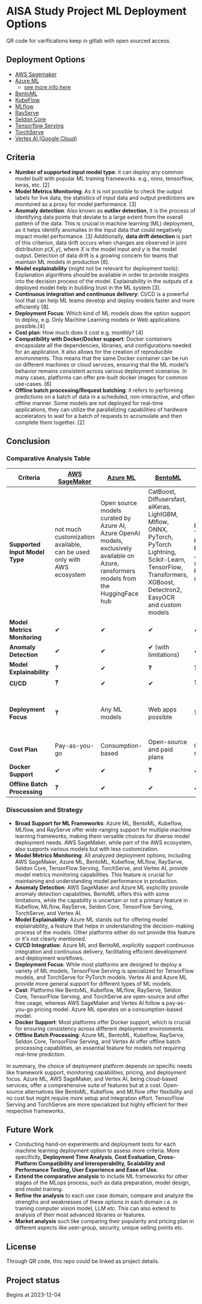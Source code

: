 # AISA Study Project ML Deployment Options

QR code for varifications keep in gitlab with open sourced access.

## Deployment Options

* [AWS Sagemaker](https://aws.amazon.com/sagemaker/)
* [Azure ML](https://azure.microsoft.com/en-us/free/machine-learning/)
  * [see more info here](https://learn.microsoft.com/en-us/azure/machine-learning/tutorial-deploy-model?view=azureml-api-2)
* [BentoML](https://docs.bentoml.com/en/latest/)
* [KubeFlow](https://www.kubeflow.org/)
* [MLflow](https://mlflow.org/)
* [RayServe](https://docs.ray.io/en/latest/serve/index.html)
* [Seldon Core](https://www.seldon.io/solutions/core-plus)
* [Tensorflow Serving](https://www.tensorflow.org/tfx/guide/serving)
* [TorchServe](https://pytorch.org/serve/)
* [Vertex AI (Google Cloud)](https://cloud.google.com/vertex-ai/docs)

## Criteria

* **Number of supported input model type**: it can deploy any common model built with popular ML training frameworks. e.g., onnx, tensorflow, keras, etc. [2]
* **Model Metrics Monitoring**: As it is not possible to check the output labels for live data, the statistics of input data and output predictions are monitored as a proxy for model performance. [3]
* **Anomaly detection**: Also known as **outlier detection**, it is the process of identifying data points that deviate to a large extent from the overall pattern of the data. This is crucial in machine learning (ML) deployment, as it helps identify anomalies in the input data that could negatively impact model performance. [3] Additionally, **data drift detection** is part of this criterion, data drift occurs when changes are observed in joint distribution $p(X, y)$, where $X$ is the model input and $y$ is the model output. Detection of data drift is a growing concern for teams that maintain ML models in production [8].
* **Model explainability** (might not be relevant for deployment tools): Explanation algorithms should be available in order to provide insights into the decision process of the model. Explainability in the outputs of a deployed model help in building trust in the ML system [3].
* **Continuous integration and continuous delivery**: CI/CD is a powerful tool that can help ML teams develop and deploy models faster and more efficiently [8].
* **Deployment Focus**: Which kind of ML models does the option support to deploy, e.g. Only Machine Learning models or Web applications possible.[4]
* **Cost plan**: How much does it cost e.g. monthly? [4]
* **Compatibility with Docker/Docker support**: Docker containers encapsulate all the dependencies, libraries, and configurations needed for an application. It also allows for the creation of reproducible environments. This means that the same Docker container can be run on different machines or cloud services, ensuring that the ML model’s behavior remains consistent across various deployment scenarios. In many cases, platforms can offer pre-built docker images for common use-cases. [6]
* **Offline batch processing/Request batching**: it refers to performing predictions on a batch of data in a scheduled, non-interactive, and often offline manner. Some models are not deployed for real-time applications, they can utilize the parallelizing capabilities of hardware accelerators to wait for a batch of requests to accumulate and then complete them together. [2]

## Conclusion

### Comparative Analysis Table

| Criteria                             | [AWS SageMaker](https://docs.aws.amazon.com/sagemaker/latest/dg/neo-supported-devices-edge.html) | [Azure ML](https://learn.microsoft.com/en-us/azure/machine-learning/concept-model-catalog?view=azureml-api-2#collections)                              | [BentoML](https://docs.bentoml.org/en/latest/frameworks/index.html)                                                                                                                                                | [Kubeflow](https://www.kubeflow.org/docs/external-add-ons/serving/overview/)                       | [MLflow](https://mlflow.org/docs/latest/models.html#built-in-model-flavors) | [RayServe](https://docs.ray.io/en/latest/serve/tutorials/serve-ml-models.html#serve-ml-models-tutorial) | [Seldon Core](https://docs.seldon.io/projects/seldon-core/en/v2/contents/models/inference-artifacts/index.html) | [TensorFlow Serving](https://www.tensorflow.org/tfx/tutorials/serving/rest_simple) | [TorchServe](https://github.com/pytorch/serve) | [Vertex AI](https://cloud.google.com/vertex-ai/docs/model-registry/introduction) |
| ------------------------------------ | --------------------------------------------------------------------------------------------- | --------------------------------------------------------------------------------------------------------------------------------------------------- | --------------------------------------------------------------------------------------------------------------------------------------------------------------------------------------------------------------- | ----------------------------------------------------------------------------------------------- | ------------------------------------------------------------------------ | ---------------------------------------------------------------------------------------------------- | ------------------------------------------------------------------------------------------------------------ | ------------------------------------------------------------------------------- | ------------------------------------------- | ----------------------------------------------------------------------------- |
| **Supported Input Model Type** | not much customization available,<br />can be used only with AWS ecosystem                    | Open source models curated by Azure AI,<br />Azure OpenAI models, exclusively available on Azure, <br />ransformers models from the HuggingFace hub | CatBoost, Diffusersfast, aiKeras,<br />LightGBM, Mlflow, ONNX, <br />PyTorch, PyTorch Lightning, <br />Scikit-Learn, TensorFlow, <br />Transformers, XGBoost, <br />Detectron2, EasyOCR <br />and custom models | PyTorch, TensorFlow,<br />Hugging Face, <br />Jupyter, scikit-learn, <br />HOROVOD, dmlcXGBoost | any ML frameworks                                                        | Tensorflow,<br />PyTorch, <br />Scikit-Learn, <br />others                                           | most<br />common <br />ML frameworks                                                                         | only<br />TensorFlow <br />models                                               | only<br />Pytorch <br />models              | custom<br />models <br />and all AutoML data types                            |
| **Model Metrics Monitoring**   | ✔                                                                                            | ✔                                                                                                                                                  | ✔                                                                                                                                                                                                              | ✔                                                                                              | ✔                                                                       | ✔                                                                                                   | ✔                                                                                                           | ✔                                                                              | ✔                                          | ✔                                                                            |
| **Anomaly Detection**          | ✔                                                                                            | ✔                                                                                                                                                  | ✔ (with limitations)                                                                                                                                                                                           | ✔                                                                                              | ✔ (via Kakapo)                                                          | ❓                                                                                                   | ✔                                                                                                           | ❓                                                                              | ❓                                          | ❓                                                                            |
| **Model Explainability**       | ❓                                                                                            | ✔                                                                                                                                                  | ❓                                                                                                                                                                                                              | ❓                                                                                              | ❓                                                                       | ❓                                                                                                   | ❓                                                                                                           | ❓                                                                              | ❓                                          | ❓                                                                            |
| **CI/CD**                      | ❓                                                                                            | ✔                                                                                                                                                  | ✔                                                                                                                                                                                                              | ❓                                                                                              | ❓                                                                       | ❓                                                                                                   | ❓                                                                                                           | ❓                                                                              | ❓                                          | ❓                                                                            |
| **Deployment Focus**           | ❓                                                                                            | Any ML models                                                                                                                                       | Web apps possible                                                                                                                                                                                               | ❓                                                                                              | ❓                                                                       | Any ML models                                                                                        | ❓                                                                                                           | TensorFlow models only                                                          | ❓                                          | TensorFlow,<br />XGBoost, <br />Scikit-learn, <br />custom containers         |
| **Cost Plan**                  | Pay-as-you-go                                                                                 | Consumption-based                                                                                                                                   | Open-source and paid plans                                                                                                                                                                                      | Open-source                                                                                     | Open-source                                                              | Open-source                                                                                          | Open-source                                                                                                  | Open-source                                                                     | Open-source                                 | Pay-as-you-go                                                                 |
| **Docker Support**             | ✔                                                                                            | ✔                                                                                                                                                  | ❓                                                                                                                                                                                                              | ✔                                                                                              | ✔                                                                       | ✔                                                                                                   | ❓                                                                                                           | ✔                                                                              | ❓                                          | ✔                                                                            |
| **Offline Batch Processing**   | ❓                                                                                            | ✔                                                                                                                                                  | ✔                                                                                                                                                                                                              | ✔                                                                                              | ❓                                                                       | ✔                                                                                                   | ✔                                                                                                           | ✔                                                                              | ❓                                          | ✔                                                                            |

### Disscussion and Strategy

* **Broad Support for ML Frameworks**: Azure ML, BentoML, Kubeflow, MLflow, and RayServe offer wide-ranging support for multiple machine learning frameworks, making them versatile choices for diverse model deployment needs. AWS SageMaker, while part of the AWS ecosystem, also supports various models but with less customization.
* **Model Metrics Monitoring**: All analyzed deployment options, including AWS SageMaker, Azure ML, BentoML, Kubeflow, MLflow, RayServe, Seldon Core, TensorFlow Serving, TorchServe, and Vertex AI, provide model metrics monitoring capabilities. This feature is crucial for maintaining and understanding model performance in production.
* **Anomaly Detection**: AWS SageMaker and Azure ML explicitly provide anomaly detection capabilities. BentoML offers this with some limitations, while the capability is uncertain or not a primary feature in Kubeflow, MLflow, RayServe, Seldon Core, TensorFlow Serving, TorchServe, and Vertex AI.
* **Model Explainability**: Azure ML stands out for offering model explainability, a feature that helps in understanding the decision-making process of the models. Other platforms either do not provide this feature or it's not clearly mentioned.
* **CI/CD Integration**: Azure ML and BentoML explicitly support continuous integration and continuous delivery, facilitating efficient development and deployment workflows.
* **Deployment Focus**: While most platforms are designed to deploy a variety of ML models, TensorFlow Serving is specialized for TensorFlow models, and TorchServe for PyTorch models. Vertex AI and Azure ML provide more general support for different types of ML models.
* **Cost**: Platforms like BentoML, Kubeflow, MLflow, RayServe, Seldon Core, TensorFlow Serving, and TorchServe are open-source and offer free usage, whereas AWS SageMaker and Vertex AI follow a pay-as-you-go pricing model. Azure ML operates on a consumption-based model.
* **Docker Support**: Most platforms offer Docker support, which is crucial for ensuring consistency across different deployment environments.
* **Offline Batch Processing**: Azure ML, BentoML, Kubeflow, RayServe, Seldon Core, TensorFlow Serving, and Vertex AI offer offline batch processing capabilities, an essential feature for models not requiring real-time prediction.

In summary, the choice of deployment platform depends on specific needs like framework support, monitoring capabilities, pricing, and deployment focus. Azure ML, AWS SageMaker, and Vertex AI, being cloud-based services, offer a comprehensive suite of features but at a cost. Open-source alternatives like BentoML, Kubeflow, and MLflow offer flexibility and no cost but might require more setup and integration effort. TensorFlow Serving and TorchServe are more specialized but highly efficient for their respective frameworks.

## Future Work

* Conducting hand-on experiments and deployment tests for each machine learning deployment option to assess more criteria. More specificlly, **Deployment Time Analysis**, **Cost Evaluation, **Cross-Platform Compatibility and Interoperability, **Scalability and Performance Testing, **User Experience and Ease of Use.********
* **Extend the comparative analysis** to include ML frameworks for other stages of the MLops process, such as data preparation, model design, and model training.
* **Refine the analysis** to each use case domain, compare and analyze the strengths and weaknesses of these options in each domain i.e. in training computer vision model, LLM etc. This can also extend to analysis of their most advanced libraries or features.
* **Market analysis** such like comparing their popularity and pricing plan in different aspects like user-group, security, unique selling points etc.

## License

Through QR code, this repo could be linked as project details.

## Project status

Begins at 2023-12-04
